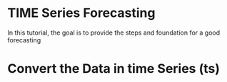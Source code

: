 # TIME Series Forecasting
In this tutorial, the goal is to provide the steps and foundation for a good forecasting

# Convert the Data in time Series (ts)
